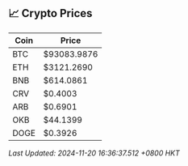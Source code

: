 ## 📈 Crypto Prices

| Coin | Price |
| ---- | ----- |
| BTC | $93083.9876 |
| ETH | $3121.2690 |
| BNB | $614.0861 |
| CRV | $0.4003 |
| ARB | $0.6901 |
| OKB | $44.1399 |
| DOGE | $0.3926 |

_Last Updated: 2024-11-20 16:36:37.512 +0800 HKT_